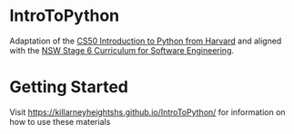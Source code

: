 # IntroToPython
Adaptation of the [CS50 Introduction to Python from Harvard](https://cs50.harvard.edu/python/2022/) and aligned with the [NSW Stage 6 Curriculum for Software Engineering](https://curriculum.nsw.edu.au/learning-areas/tas/software-engineering-11-12-2022/overview).


# Getting Started

Visit https://killarneyheightshs.github.io/IntroToPython/ for information on how to use these materials


